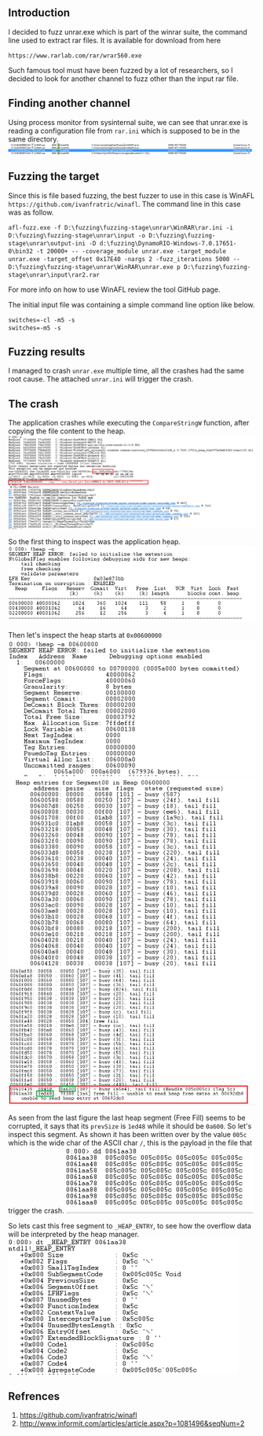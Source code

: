 Introduction
------------------------
I decided to fuzz unrar.exe which is part of the winrar suite, the command line used to extract rar files.
It is available for download from here
```
https://www.rarlab.com/rar/wrar560.exe
```
Such famous tool must have been fuzzed by a lot of researchers, so I decided to look for another channel to fuzz other than the input rar file.

Finding another channel
------------------------
Using process monitor from sysinternal suite, we can see that unrar.exe is reading a configuration file from ```rar.ini``` which is supposed to be in the same directory.
![Alt text](images/1.PNG?raw=true)

Fuzzing the target
-----------------
Since this is file based fuzzing, the best fuzzer to use in this case is WinAFL ```https://github.com/ivanfratric/winafl```.
The command line in this case was as follow.
```
afl-fuzz.exe -f D:\fuzzing\fuzzing-stage\unrar\WinRAR\rar.ini -i D:\fuzzing\fuzzing-stage\unrar\input -o D:\fuzzing\fuzzing-stage\unrar\output-ini -D d:\fuzzing\DynamoRIO-Windows-7.0.17651-0\bin32 -t 20000+ -- -coverage_module unrar.exe -target_module unrar.exe -target_offset 0x17E40 -nargs 2 -fuzz_iterations 5000 -- D:\fuzzing\fuzzing-stage\unrar\WinRAR\unrar.exe p D:\fuzzing\fuzzing-stage\unrar\input\rar2.rar

```
For more info on how to use WinAFL review the tool GitHub page.

The initial input file was containing a simple command line option like below.
```
switches=-cl -m5 -s
switches=-m5 -s
```

Fuzzing results
---------------
I managed to crash ```unrar.exe``` multiple time, all the crashes had the same root cause. The attached ```unrar.ini``` will trigger the crash.


The crash
----------
The application crashes while executing the ```CompareStringW``` function, after copying the file content to the heap. 
![Alt text](images/2.PNG?raw=true)

So the first thing to inspect was the application heap.
![Alt text](images/3.PNG?raw=true)

Then let's inspect the heap starts at ```0x00600000```
![Alt text](images/4.PNG?raw=true)
![Alt text](images/5.PNG?raw=true)
![Alt text](images/6.PNG?raw=true)

As seen from the last figure the last heap segment (Free Fill) seems to be corrupted, it says that its ```prevSize``` is ```1ed48``` while it should be ```0a600```.
So let's inspect this segment. As shown it has been written over by the value ```005c``` which is the wide char of the ASCII char ```/```, this is the payload in the file that trigger the crash.
![Alt text](images/7.PNG?raw=true)

So lets cast this free segment to ```_HEAP_ENTRY```, to see how the overflow data will be interpreted by the heap manager.
![Alt text](images/8.PNG?raw=true)


Refrences
----------
1. https://github.com/ivanfratric/winafl
2. http://www.informit.com/articles/article.aspx?p=1081496&seqNum=2
